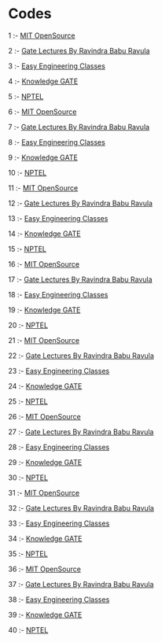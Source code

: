 # Codes

1 :- <a href="https://www.youtube.com/channel/UCEBb1b_L6zDS3xTUrIALZOw">MIT OpenSource</a>

2 :- <a href="https://www.youtube.com/channel/UCJjC1hn78yZqTf0vdTC6wAQ">Gate Lectures By Ravindra Babu Ravula</a>

3 :- <a href="https://www.youtube.com/results?search_query=easy+engineering+classes">Easy Engineering Classes</a>

4 :- <a href="https://www.youtube.com/channel/UCA6yfpYhy5sWMjRGOT-OAIQ">Knowledge GATE</a>

5 :- <a href="https://www.youtube.com/channel/UC640y4UvDAlya_WOj5U4pfA">NPTEL</a>

6 :- <a href="https://www.youtube.com/channel/UCEBb1b_L6zDS3xTUrIALZOw">MIT OpenSource</a>

7 :- <a href="https://www.youtube.com/channel/UCJjC1hn78yZqTf0vdTC6wAQ">Gate Lectures By Ravindra Babu Ravula</a>

8 :- <a href="https://www.youtube.com/results?search_query=easy+engineering+classes">Easy Engineering Classes</a>

9 :- <a href="https://www.youtube.com/channel/UCA6yfpYhy5sWMjRGOT-OAIQ">Knowledge GATE</a>

10 :- <a href="https://www.youtube.com/channel/UC640y4UvDAlya_WOj5U4pfA">NPTEL</a>

11 :- <a href="https://www.youtube.com/channel/UCEBb1b_L6zDS3xTUrIALZOw">MIT OpenSource</a>

12 :- <a href="https://www.youtube.com/channel/UCJjC1hn78yZqTf0vdTC6wAQ">Gate Lectures By Ravindra Babu Ravula</a>

13 :- <a href="https://www.youtube.com/results?search_query=easy+engineering+classes">Easy Engineering Classes</a>

14 :- <a href="https://www.youtube.com/channel/UCA6yfpYhy5sWMjRGOT-OAIQ">Knowledge GATE</a>

15 :- <a href="https://www.youtube.com/channel/UC640y4UvDAlya_WOj5U4pfA">NPTEL</a>

16 :- <a href="https://www.youtube.com/channel/UCEBb1b_L6zDS3xTUrIALZOw">MIT OpenSource</a>

17 :- <a href="https://www.youtube.com/channel/UCJjC1hn78yZqTf0vdTC6wAQ">Gate Lectures By Ravindra Babu Ravula</a>

18 :- <a href="https://www.youtube.com/results?search_query=easy+engineering+classes">Easy Engineering Classes</a>

19 :- <a href="https://www.youtube.com/channel/UCA6yfpYhy5sWMjRGOT-OAIQ">Knowledge GATE</a>

20 :- <a href="https://www.youtube.com/channel/UC640y4UvDAlya_WOj5U4pfA">NPTEL</a>

21 :- <a href="https://www.youtube.com/channel/UCEBb1b_L6zDS3xTUrIALZOw">MIT OpenSource</a>

22 :- <a href="https://www.youtube.com/channel/UCJjC1hn78yZqTf0vdTC6wAQ">Gate Lectures By Ravindra Babu Ravula</a>

23 :- <a href="https://www.youtube.com/results?search_query=easy+engineering+classes">Easy Engineering Classes</a>

24 :- <a href="https://www.youtube.com/channel/UCA6yfpYhy5sWMjRGOT-OAIQ">Knowledge GATE</a>

25 :- <a href="https://www.youtube.com/channel/UC640y4UvDAlya_WOj5U4pfA">NPTEL</a>

26 :- <a href="https://www.youtube.com/channel/UCEBb1b_L6zDS3xTUrIALZOw">MIT OpenSource</a>

27 :- <a href="https://www.youtube.com/channel/UCJjC1hn78yZqTf0vdTC6wAQ">Gate Lectures By Ravindra Babu Ravula</a>

28 :- <a href="https://www.youtube.com/results?search_query=easy+engineering+classes">Easy Engineering Classes</a>

29 :- <a href="https://www.youtube.com/channel/UCA6yfpYhy5sWMjRGOT-OAIQ">Knowledge GATE</a>

30 :- <a href="https://www.youtube.com/channel/UC640y4UvDAlya_WOj5U4pfA">NPTEL</a>

31 :- <a href="https://www.youtube.com/channel/UCEBb1b_L6zDS3xTUrIALZOw">MIT OpenSource</a>

32 :- <a href="https://www.youtube.com/channel/UCJjC1hn78yZqTf0vdTC6wAQ">Gate Lectures By Ravindra Babu Ravula</a>

33 :- <a href="https://www.youtube.com/results?search_query=easy+engineering+classes">Easy Engineering Classes</a>

34 :- <a href="https://www.youtube.com/channel/UCA6yfpYhy5sWMjRGOT-OAIQ">Knowledge GATE</a>

35 :- <a href="https://www.youtube.com/channel/UC640y4UvDAlya_WOj5U4pfA">NPTEL</a>

36 :- <a href="https://www.youtube.com/channel/UCEBb1b_L6zDS3xTUrIALZOw">MIT OpenSource</a>

37 :- <a href="https://www.youtube.com/channel/UCJjC1hn78yZqTf0vdTC6wAQ">Gate Lectures By Ravindra Babu Ravula</a>

38 :- <a href="https://www.youtube.com/results?search_query=easy+engineering+classes">Easy Engineering Classes</a>

39 :- <a href="https://www.youtube.com/channel/UCA6yfpYhy5sWMjRGOT-OAIQ">Knowledge GATE</a>

40 :- <a href="https://www.youtube.com/channel/UC640y4UvDAlya_WOj5U4pfA">NPTEL</a>
